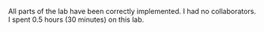 All parts of the lab have been correctly implemented. I had no collaborators.
I spent 0.5 hours (30 minutes) on this lab.
